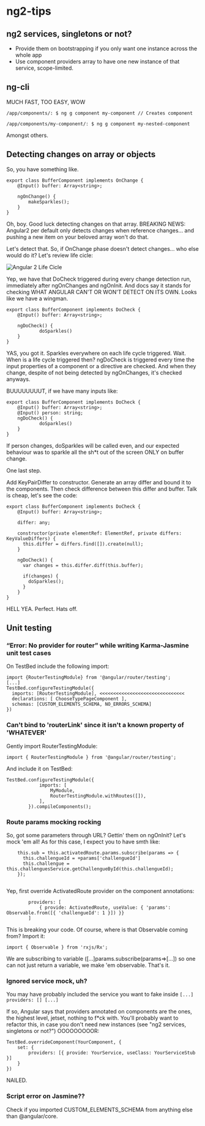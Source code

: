 # ng2-tips

## ng2 services, singletons or not?

- Provide them on bootstrapping if you only want one instance across the whole app
- Use component providers array to have one new instance of that service, scope-limited.

## ng-cli

MUCH FAST, TOO EASY, WOW

```/app/components/: $ ng g component my-component // Creates component ```

```/app/components/my-component/: $ ng g component my-nested-component ```

Amongst others.

## Detecting changes on array or objects
So, you have something like.

```
export class BufferComponent implements OnChange {
    @Input() buffer: Array<string>;
    
    ngOnChange() {
        makeSparkles();
    }
}
```

Oh, boy. Good luck detecting changes on that array. BREAKING NEWS: Angular2 per default only detects changes when reference changes... and pushing a new item on your beloved array won't do that.

Let's detect that. So, if OnChange phase doesn't detect changes... who else would do it? Let's review life cicle:

![Angular 2 Life Cicle](https://angular.io/resources/images/devguide/lifecycle-hooks/hooks-in-sequence.png)

Yep, we have that DoCheck triggered during every change detection run, immediately after ngOnChanges and ngOnInit. And docs say it stands for checking WHAT ANGULAR CAN'T OR WON'T DETECT ON ITS OWN. Looks like we have a wingman.

```
export class BufferComponent implements DoCheck {
    @Input() buffer: Array<string>;
    
    ngDoCheck() {
            doSparkles()
    }
}
```

YAS, you got it. Sparkles everywhere on each life cycle triggered. Wait. When is a life cycle triggered then? ngDoCheck is triggered every time the input properties of a component or a directive are checked. And when they change, despite of not being detected by ngOnChanges, it's checked anyways.

BUUUUUUUUT, if we have many inputs like:

```
export class BufferComponent implements DoCheck {
    @Input() buffer: Array<string>;
    @Input() person: string;
    ngDoCheck() {
            doSparkles()
    }
}
```

If person changes, doSparkles will be called even, and our expected behaviour was to sparkle all the sh*t out of the screen ONLY on buffer change.

One last step.

Add KeyPairDiffer to constructor. Generate an array differ and bound it to the components. Then check difference between this differ and buffer. Talk is cheap, let's see the code:

```
export class BufferComponent implements DoCheck {
    @Input() buffer: Array<string>;
    
    differ: any;
    
    constructor(private elementRef: ElementRef, private differs: KeyValueDiffers) {
      this.differ = differs.find([]).create(null);
    }
    
    ngDoCheck() {
      var changes = this.differ.diff(this.buffer);

      if(changes) {
        doSparkles();
      }
    }
}
``` 

HELL YEA. Perfect. Hats off.

## Unit testing
### “Error: No provider for router” while writing Karma-Jasmine unit test cases

On TestBed include the following import:

```
import {RouterTestingModule} from '@angular/router/testing';
[...]
TestBed.configureTestingModule({
  imports: [RouterTestingModule], <<<<<<<<<<<<<<<<<<<<<<<<<<<<<<<
  declarations: [ ChooseTypePageComponent ],
  schemas: [CUSTOM_ELEMENTS_SCHEMA, NO_ERRORS_SCHEMA]
})
```


### Can't bind to 'routerLink' since it isn't a known property of 'WHATEVER'

Gently import RouterTestingModule:

```import { RouterTestingModule } from '@angular/router/testing';``` 

And include it on TestBed:

```
TestBed.configureTestingModule({
            imports: [
                MyModule,
                RouterTestingModule.withRoutes([]),
            ],
        }).compileComponents();

```

### Route params mocking rocking

So, got some parameters through URL? Gettin' them on ngOnInit? Let's mock 'em all! 
As for this case, I expect you to have smth like:
```
    this.sub = this.activatedRoute.params.subscribe(params => {
      this.challengueId = +params['challengueId']
      this.challengue = this.challenguesService.getChallengueById(this.challengueId);     
    });
    
```

Yep, first override ActivatedRoute provider on the component annotations:
```
        providers: [
            { provide: ActivatedRoute, useValue: { 'params': Observable.from([{ 'challengueId': 1 }]) }}
        ]
 ```
 
 This is breaking your code. Of course, where is that Observable coming from? Import it:
 
 ```import { Observable } from 'rxjs/Rx';```
 
 We are subscribing to variable ([...]params.subscribe(params=>[...]) so one can not just return a variable, we make 'em observable. That's it.
 
 
### Ignored service mock, uh?

You may have probably included the service you want to fake inside
```[...] providers: [] [...]```

If so, Angular says that providers annotated on components are the ones, the highest level, jetset, nothing to f*ck with. You'll probably want to refactor this, in case you don't need new instances (see "ng2 services, singletons or not?") OOOOOOOOOR:

```
TestBed.overrideComponent(YourComponent, {
    set: {
        providers: [{ provide: YourService, useClass: YourServiceStub }]
    }
})
```

NAILED.


### Script error on Jasmine??

Check if you imported CUSTOM_ELEMENTS_SCHEMA from anything else than @angular/core.
